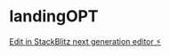 # landingOPT

[Edit in StackBlitz next generation editor ⚡️](https://stackblitz.com/~/github.com/wallblue4/landingOPT)